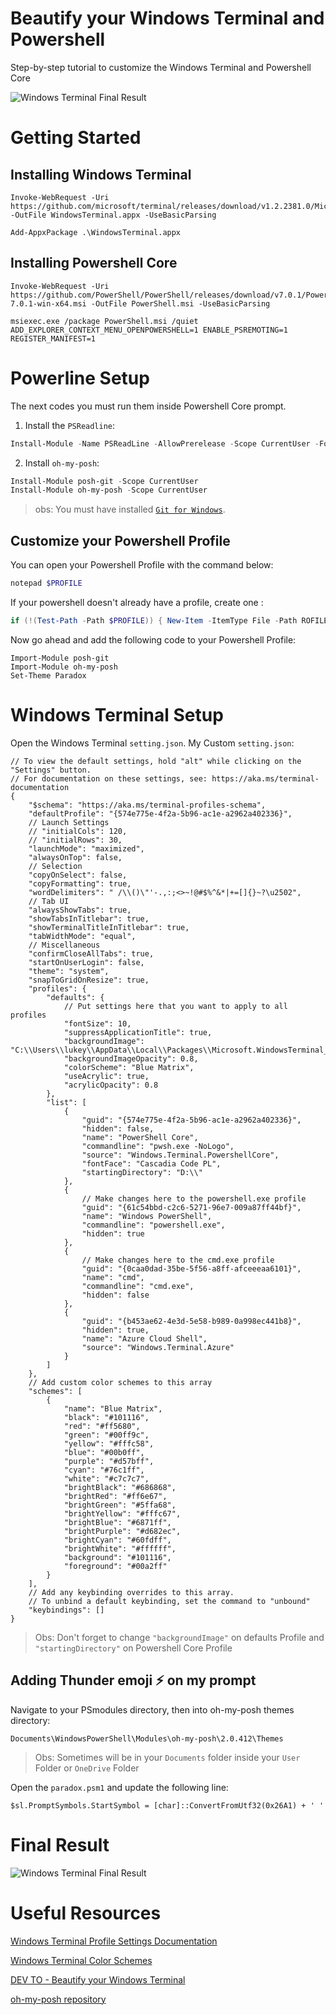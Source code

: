 # Beautify your Windows Terminal and Powershell
Step-by-step tutorial to customize the Windows Terminal and Powershell Core

![Windows Terminal Final Result](./img/result.jpg)

# Getting Started
## Installing Windows Terminal
```
Invoke-WebRequest -Uri https://github.com/microsoft/terminal/releases/download/v1.2.2381.0/Microsoft.WindowsTerminal_1.2.2381.0_8wekyb3d8bbwe.msixbundle -OutFile WindowsTerminal.appx -UseBasicParsing
```

```
Add-AppxPackage .\WindowsTerminal.appx
```

## Installing Powershell Core
```
Invoke-WebRequest -Uri https://github.com/PowerShell/PowerShell/releases/download/v7.0.1/PowerShell-7.0.1-win-x64.msi -OutFile PowerShell.msi -UseBasicParsing
```

```
msiexec.exe /package PowerShell.msi /quiet ADD_EXPLORER_CONTEXT_MENU_OPENPOWERSHELL=1 ENABLE_PSREMOTING=1 REGISTER_MANIFEST=1
```

# Powerline Setup
The next codes you must run them inside Powershell Core prompt.

1. Install the `PSReadline`:
```powershell
Install-Module -Name PSReadLine -AllowPrerelease -Scope CurrentUser -Force -SkipPublisherCheck
```
2. Install `oh-my-posh`:
```powershell
Install-Module posh-git -Scope CurrentUser
Install-Module oh-my-posh -Scope CurrentUser
```
> obs: You must have installed [`Git for Windows`](https://git-scm.com/downloads).

## Customize your Powershell Profile
You can open your Powershell Profile with the command below:
```powershell
notepad $PROFILE
```

If your powershell doesn't already have a profile, create one :
```powershell
if (!(Test-Path -Path $PROFILE)) { New-Item -ItemType File -Path ROFILE -Force }
```

Now go ahead and add the following code to your Powershell Profile:
```
Import-Module posh-git
Import-Module oh-my-posh
Set-Theme Paradox
```

# Windows Terminal Setup
Open the Windows Terminal `setting.json`.
My Custom `setting.json`:
```
// To view the default settings, hold "alt" while clicking on the "Settings" button.
// For documentation on these settings, see: https://aka.ms/terminal-documentation
{
    "$schema": "https://aka.ms/terminal-profiles-schema",
    "defaultProfile": "{574e775e-4f2a-5b96-ac1e-a2962a402336}",
    // Launch Settings
    // "initialCols": 120,
    // "initialRows": 30,
    "launchMode": "maximized",
    "alwaysOnTop": false,
    // Selection
    "copyOnSelect": false,
    "copyFormatting": true,
    "wordDelimiters": " /\\()\"'-.,:;<>~!@#$%^&*|+=[]{}~?\u2502",
    // Tab UI
    "alwaysShowTabs": true,
    "showTabsInTitlebar": true,
    "showTerminalTitleInTitlebar": true,
    "tabWidthMode": "equal",
    // Miscellaneous
    "confirmCloseAllTabs": true,
    "startOnUserLogin": false,
    "theme": "system",
    "snapToGridOnResize": true,
    "profiles": {
        "defaults": {
            // Put settings here that you want to apply to all profiles
            "fontSize": 10,
            "suppressApplicationTitle": true,
            "backgroundImage": "C:\\Users\\lukey\\AppData\\Local\\Packages\\Microsoft.WindowsTerminal_8wekyb3d8bbwe\\RoamingState\\backgroundDefault.jpg",
            "backgroundImageOpacity": 0.8,
            "colorScheme": "Blue Matrix",
            "useAcrylic": true,
            "acrylicOpacity": 0.8
        },
        "list": [
            {
                "guid": "{574e775e-4f2a-5b96-ac1e-a2962a402336}",
                "hidden": false,
                "name": "PowerShell Core",
                "commandline": "pwsh.exe -NoLogo",
                "source": "Windows.Terminal.PowershellCore",
                "fontFace": "Cascadia Code PL",
                "startingDirectory": "D:\\"
            },
            {
                // Make changes here to the powershell.exe profile
                "guid": "{61c54bbd-c2c6-5271-96e7-009a87ff44bf}",
                "name": "Windows PowerShell",
                "commandline": "powershell.exe",
                "hidden": true
            },
            {
                // Make changes here to the cmd.exe profile
                "guid": "{0caa0dad-35be-5f56-a8ff-afceeeaa6101}",
                "name": "cmd",
                "commandline": "cmd.exe",
                "hidden": false
            },
            {
                "guid": "{b453ae62-4e3d-5e58-b989-0a998ec441b8}",
                "hidden": true,
                "name": "Azure Cloud Shell",
                "source": "Windows.Terminal.Azure"
            }
        ]
    },
    // Add custom color schemes to this array
    "schemes": [
        {
            "name": "Blue Matrix",
            "black": "#101116",
            "red": "#ff5680",
            "green": "#00ff9c",
            "yellow": "#fffc58",
            "blue": "#00b0ff",
            "purple": "#d57bff",
            "cyan": "#76c1ff",
            "white": "#c7c7c7",
            "brightBlack": "#686868",
            "brightRed": "#ff6e67",
            "brightGreen": "#5ffa68",
            "brightYellow": "#fffc67",
            "brightBlue": "#6871ff",
            "brightPurple": "#d682ec",
            "brightCyan": "#60fdff",
            "brightWhite": "#ffffff",
            "background": "#101116",
            "foreground": "#00a2ff"
        }
    ],
    // Add any keybinding overrides to this array.
    // To unbind a default keybinding, set the command to "unbound"
    "keybindings": []
}
```

> Obs: Don't forget to change `"backgroundImage"` on defaults Profile and `"startingDirectory"` on Powershell Core Profile

## Adding Thunder emoji ⚡ on my prompt
Navigate to your PSmodules directory, then into oh-my-posh themes directory:
```
Documents\WindowsPowerShell\Modules\oh-my-posh\2.0.412\Themes
```
> Obs: Sometimes will be in your `Documents` folder inside your `User` Folder or `OneDrive` Folder

Open the `paradox.psm1` and update the following line:
```
$sl.PromptSymbols.StartSymbol = [char]::ConvertFromUtf32(0x26A1) + ' '
```

# Final Result
![Windows Terminal Final Result](./img/result.jpg)


# Useful Resources
[Windows Terminal Profile Settings Documentation](https://docs.microsoft.com/en-us/windows/terminal/customize-settings/profile-settings)

[Windows Terminal Color Schemes](https://windowsterminalthemes.dev/)

[DEV TO - Beautify your Windows Terminal](https://dev.to/anupa/beautify-your-windows-terminal-1la8)

[oh-my-posh repository](https://github.com/JanDeDobbeleer/oh-my-posh)
